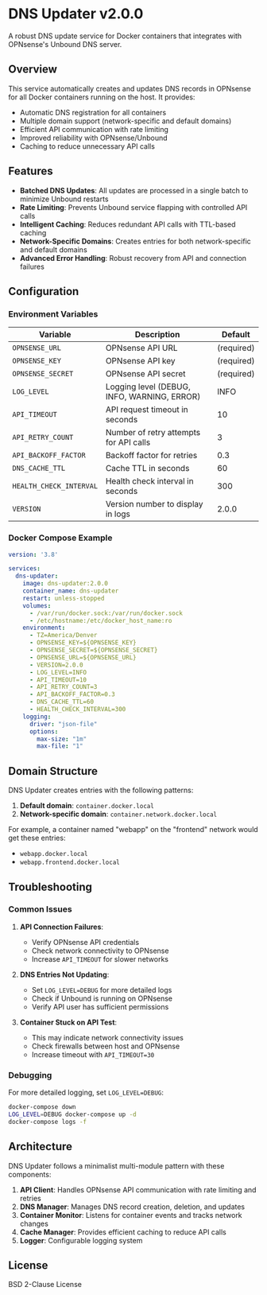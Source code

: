 # DNS Updater v2.0.0

A robust DNS update service for Docker containers that integrates with OPNsense's Unbound DNS server.

## Overview

This service automatically creates and updates DNS records in OPNsense for all Docker containers running on the host. It provides:

- Automatic DNS registration for all containers
- Multiple domain support (network-specific and default domains)
- Efficient API communication with rate limiting
- Improved reliability with OPNsense/Unbound
- Caching to reduce unnecessary API calls

## Features

- **Batched DNS Updates**: All updates are processed in a single batch to minimize Unbound restarts
- **Rate Limiting**: Prevents Unbound service flapping with controlled API calls
- **Intelligent Caching**: Reduces redundant API calls with TTL-based caching
- **Network-Specific Domains**: Creates entries for both network-specific and default domains
- **Advanced Error Handling**: Robust recovery from API and connection failures

## Configuration

### Environment Variables

| Variable | Description | Default |
|----------|-------------|---------|
| `OPNSENSE_URL` | OPNsense API URL | (required) |
| `OPNSENSE_KEY` | OPNsense API key | (required) |
| `OPNSENSE_SECRET` | OPNsense API secret | (required) |
| `LOG_LEVEL` | Logging level (DEBUG, INFO, WARNING, ERROR) | INFO |
| `API_TIMEOUT` | API request timeout in seconds | 10 |
| `API_RETRY_COUNT` | Number of retry attempts for API calls | 3 |
| `API_BACKOFF_FACTOR` | Backoff factor for retries | 0.3 |
| `DNS_CACHE_TTL` | Cache TTL in seconds | 60 |
| `HEALTH_CHECK_INTERVAL` | Health check interval in seconds | 300 |
| `VERSION` | Version number to display in logs | 2.0.0 |

### Docker Compose Example

```yaml
version: '3.8'

services:
  dns-updater:
    image: dns-updater:2.0.0
    container_name: dns-updater
    restart: unless-stopped
    volumes:
      - /var/run/docker.sock:/var/run/docker.sock
      - /etc/hostname:/etc/docker_host_name:ro
    environment:
      - TZ=America/Denver
      - OPNSENSE_KEY=${OPNSENSE_KEY}
      - OPNSENSE_SECRET=${OPNSENSE_SECRET}
      - OPNSENSE_URL=${OPNSENSE_URL}
      - VERSION=2.0.0
      - LOG_LEVEL=INFO
      - API_TIMEOUT=10
      - API_RETRY_COUNT=3
      - API_BACKOFF_FACTOR=0.3
      - DNS_CACHE_TTL=60
      - HEALTH_CHECK_INTERVAL=300
    logging:
      driver: "json-file"
      options:
        max-size: "1m"
        max-file: "1"
```

## Domain Structure

DNS Updater creates entries with the following patterns:

1. **Default domain**: `container.docker.local`
2. **Network-specific domain**: `container.network.docker.local`

For example, a container named "webapp" on the "frontend" network would get these entries:
- `webapp.docker.local`
- `webapp.frontend.docker.local`

## Troubleshooting

### Common Issues

1. **API Connection Failures**:
   - Verify OPNsense API credentials
   - Check network connectivity to OPNsense
   - Increase `API_TIMEOUT` for slower networks

2. **DNS Entries Not Updating**:
   - Set `LOG_LEVEL=DEBUG` for more detailed logs
   - Check if Unbound is running on OPNsense
   - Verify API user has sufficient permissions

3. **Container Stuck on API Test**:
   - This may indicate network connectivity issues
   - Check firewalls between host and OPNsense
   - Increase timeout with `API_TIMEOUT=30`

### Debugging

For more detailed logging, set `LOG_LEVEL=DEBUG`:

```bash
docker-compose down
LOG_LEVEL=DEBUG docker-compose up -d
docker-compose logs -f
```

## Architecture

DNS Updater follows a minimalist multi-module pattern with these components:

1. **API Client**: Handles OPNsense API communication with rate limiting and retries
2. **DNS Manager**: Manages DNS record creation, deletion, and updates
3. **Container Monitor**: Listens for container events and tracks network changes
4. **Cache Manager**: Provides efficient caching to reduce API calls
5. **Logger**: Configurable logging system

## License

BSD 2-Clause License
